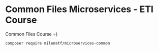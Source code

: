 # Common Files Microservices - ETI Course

Common Files Course =)

```bash
composer require milenatf/microservices-common
```